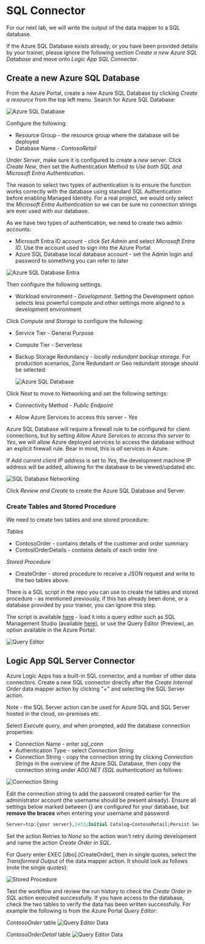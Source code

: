 # SQL Connector

For our next lab, we will write the output of the data mapper to a SQL database.

If the Azure SQL Database exists already, or you have been provided details by your trainer, please ignore the following section *Create a new Azure SQL Database* and move onto *Logic App SQL Connector*.

## Create a new Azure SQL Database
From the Azure Portal, create a new Azure SQL Database by clicking *Create a resource* from the top left menu. Search for Azure SQL Database:

![Azure SQL Database](<./images/Marketplace - SQL.png>)

Configure the following:

- Resource Group - the resource group where the database will be deployed
- Database Name - *ContosoRetail*


Under *Server*, make sure it is configured to create a *new* server. Click *Create New*, then set the Authentication Method to *Use both SQL and Microsoft Entra Authentication*. 

The reason to select two types of authentication is to ensure the function works correctly with the database using standard SQL Authentication before enabling Managed Identity. For a real project, we would only select the *Microsoft Entra Authentication* so we can be sure no connection strings are ever used with our database.

As we have two types of authentication, we need to create two admin accounts:

- Microsoft Entra ID account - click *Set Admin* and select *Microsoft Entra ID*. Use the account used to sign into the Azure Portal
- Azure SQL Database local database account - set the Admin login and password to something you can refer to later

![Azure SQL Database Entra](<./images/SQL Database Server Setup (Entra).png>)

Then configure the following settings.
- Workload environment - *Development*. Setting the Development option selects less powerful compute and other settings more aligned to a development environment

Click *Compute and Storage* to configure the following:
- Service Tier - General Purpose
- Compute Tier - Serverless
- Backup Storage Redundancy - *locally redundant backup storage*. For production scenarios, Zone Redundant or Geo redundant storage should be selected:


    ![Azure SQL Database](<./images/SQL Database General Setup.png>)

Click *Next* to move to Networking and set the following settings:
- Connectivity Method - *Public Endpoint*

- Allow Azure Services to access this server - *Yes* 

Azure SQL Database will require a firewall rule to be configured for client connections, but by setting *Allow Azure Services to access this server* to *Yes*, we will allow Azure deployed services to access the database without an explicit firewall rule. Bear in mind, this is *all* services in Azure. 

If *Add current client IP address* is set to *Yes*, the development machine IP address will be added, allowing for the database to be viewed/updated etc.

![SQL Database Networking](<./images/SQL Database General Networking.png>)

Click *Review and Create* to create the Azure SQL Database and Server.

### Create Tables and Stored Procedure

We need to create two tables and one stored procedure:

*Tables*
- ContosoOrder - contains details of the customer and order summary
- ContoslOrderDetails - contains details of each order line

*Stored Procedure*
- CreateOrder - stored procedure to receive a JSON request and write to the two tables above.

There is a SQL script in the repo you can use to create the tables and stored procedure - as mentioned previously, if this has already been done, or a database provided by your trainer, you can ignore this step.

The script is available [here](scripts/sql_objects.sql) - load it into a query editor such as SQL Management Studio (available [here](https://learn.microsoft.com/en-us/ssms/download-sql-server-management-studio-ssms)), or use the Query Editor (Preview), an option available in the Azure Portal:

![Query Editor](<images/SQL Database Query Editor.png>)

## Logic App SQL Server Connector

Azure Logic Apps has a built-in SQL connector, and a number of other data connectors. Create a new SQL connector directly after the *Create Internal Order* data mapper action by clicking "+" and selecting the SQL Server action.

Note - the SQL Server action can be used for Azure SQL and SQL Server hosted in the cloud, on-premises etc.

Select *Execute query*, and when prompted, add the database connection properties:

- Connection Name - enter *sql_conn*
- Authentication Type - select *Connection String*
- Connection String - copy the connection string by clicking *Connection Strings* in the overview of the Azure SQL Database, then copy the connection string under *ADO.NET (SQL authentication)* as follows:

![Connection String](<images/Azure SQL Database Connection String.png>)

Edit the connection string to add the password created earlier for the administrator account (the username should be present already). Ensure all settings below marked between {} are configured for your database, but **remove the braces** when entering your username and password

``` SQL
Server=tcp:{your server},1433;Initial Catalog=ContosoRetail;Persist Security Info=False;User ID={your username};Password={your_password};MultipleActiveResultSets=False;Encrypt=True;TrustServerCertificate=False;Connection Timeout=30;
```

Set the action Retries to *None* so the action won't retry during development and name the action *Create Order in SQL*.

For *Query* enter EXEC [dbo].[CreateOrder], then in single quotes, select the *Transformed Output* of the data mapper action. It should look as follows (note the single quotes):

![Stored Procedure](<images/SQL Action - Call Stored Procedure.png>)

Test the workflow and review the run history to check the *Create Order in SQL* action executed successfully. If you have access to the database, check the two tables to verify the data has been written successfully. For example the following is from the Azure Portal *Query Editor*:


*ContosoOrder* table
![Query Editor Data](<images/SQL Database Query Editor (data 1).png>)

*ContosoOrderDetail* table
![Query Editor Data](<images/SQL Database Query Editor (data 2).png>)



